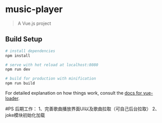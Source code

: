 # music-player

> A Vue.js project

## Build Setup

``` bash
# install dependencies
npm install

# serve with hot reload at localhost:8080
npm run dev

# build for production with minification
npm run build
```

For detailed explanation on how things work, consult the [docs for vue-loader](http://vuejs.github.io/vue-loader).

#PS
后期工作：
1、完善歌曲播放界面UI以及歌曲拉取（可自己后台拉取）
2、joke模块初始化加载
